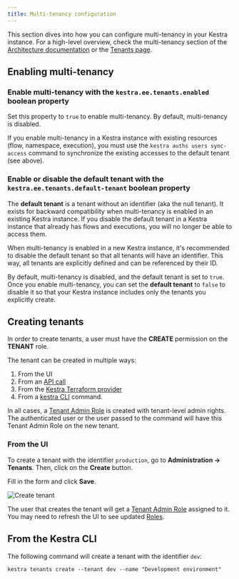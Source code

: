 ```yaml
---
title: Multi-tenancy configuration
---
```


This section dives into how you can configure multi-tenancy in your Kestra instance. For a high-level overview, check the multi-tenancy section of the [Architecture documentation](../../../03.concepts/multi-tenancy.md) or the [Tenants page](../../../08.kestra-editions/03.tenants.md).

## Enabling multi-tenancy

### Enable multi-tenancy with the `kestra.ee.tenants.enabled` boolean property

Set this property to `true` to enable multi-tenancy. By default, multi-tenancy is disabled.

If you enable multi-tenancy in a Kestra instance with existing resources (flow, namespace, execution), you must use the `kestra auths users sync-access` command to synchronize the existing accesses to the default tenant (see above).

### Enable or disable the default tenant with the `kestra.ee.tenants.default-tenant` boolean property

The **default tenant** is a tenant without an identifier (aka the null tenant). It exists for backward compatibility when multi-tenancy is enabled in an existing Kestra instance. If you disable the default tenant in a Kestra instance that already has flows and executions, you will no longer be able to access them.

When multi-tenancy is enabled in a new Kestra instance, it's recommended to disable the default tenant so that all tenants will have an identifier. This way, all tenants are explicitly defined and can be referenced by their ID.

By default, multi-tenancy is disabled, and the default tenant is set to `true`. Once you enable multi-tenancy, you can set the **default tenant** to `false` to disable it so that your Kestra instance includes only the tenants you explicitly create.

## Creating tenants

In order to create tenants, a user must have the **CREATE** permission on the **TENANT** role.

The tenant can be created in multiple ways:
1. From the UI
2. From an [API call](../../../12.api-guide/api-ee-guide.md#post-/api/v1/tenants)
3. From the [Kestra Terraform provider](https://kestra.io/docs/terraform/resources/tenant)
4. From a [kestra CLI](https://kestra.io/docs/administrator-guide/servers) command.

In all cases, a [Tenant Admin Role](../../../08.kestra-editions/RBAC/02.admins.md) is created with tenant-level admin rights. The authenticated user or the user passed to the command will have this Tenant Admin Role on the new tenant.

### From the UI

To create a tenant with the identifier `production`, go to **Administration -> Tenants**. Then, click on the **Create** button.

Fill in the form and click **Save**.

![Create tenant](/docs/administrator-guide/configuration/enterprise-edition/tenant-create.png "Create tenant")

The user that creates the tenant will get a [Tenant Admin Role](../../../08.kestra-editions/RBAC/02.admins.md) assigned to it. You may need to refresh the UI to see updated [Roles](../../../08.kestra-editions/RBAC/01.roles.md).

## From the Kestra CLI

The following command will create a tenant with the identifier `dev`:

```shell
kestra tenants create --tenant dev --name "Development environment"
```
